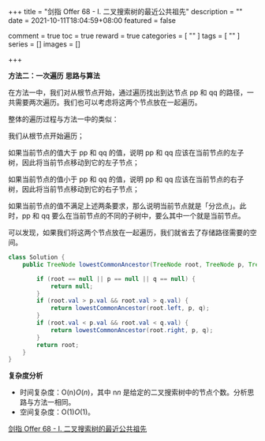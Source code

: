 +++
title = "剑指 Offer 68 - I. 二叉搜索树的最近公共祖先"
description = ""
date = 2021-10-11T18:04:59+08:00
featured = false

comment = true
toc = true
reward = true
categories = [
  ""
]
tags = [
  ""
]
series = []
images = []

+++

**方法二：一次遍历**
**思路与算法**

在方法一中，我们对从根节点开始，通过遍历找出到达节点 pp 和 qq 的路径，一共需要两次遍历。我们也可以考虑将这两个节点放在一起遍历。

整体的遍历过程与方法一中的类似：

我们从根节点开始遍历；

如果当前节点的值大于 pp 和 qq 的值，说明 pp 和 qq 应该在当前节点的左子树，因此将当前节点移动到它的左子节点；

如果当前节点的值小于 pp 和 qq 的值，说明 pp 和 qq 应该在当前节点的右子树，因此将当前节点移动到它的右子节点；

如果当前节点的值不满足上述两条要求，那么说明当前节点就是「分岔点」。此时，pp 和 qq 要么在当前节点的不同的子树中，要么其中一个就是当前节点。

可以发现，如果我们将这两个节点放在一起遍历，我们就省去了存储路径需要的空间。



```java
class Solution {
    public TreeNode lowestCommonAncestor(TreeNode root, TreeNode p, TreeNode q) {

        if (root == null || p == null || q == null) {
            return null;
        }
        if (root.val > p.val && root.val > q.val) {
            return lowestCommonAncestor(root.left, p, q);
        }
        if (root.val < p.val && root.val < q.val) {
            return lowestCommonAncestor(root.right, p, q);
        }
        return root;
    }
}
```



**复杂度分析**

- 时间复杂度：O(n)*O*(*n*)，其中 n*n* 是给定的二叉搜索树中的节点个数。分析思路与方法一相同。
- 空间复杂度：O(1)*O*(1)。



[剑指 Offer 68 - I. 二叉搜索树的最近公共祖先](https://leetcode-cn.com/problems/er-cha-sou-suo-shu-de-zui-jin-gong-gong-zu-xian-lcof/)

